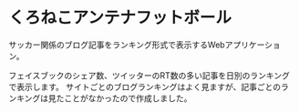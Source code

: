 くろねこアンテナフットボール
================
サッカー関係のブログ記事をランキング形式で表示するWebアプリケーション。

フェイスブックのシェア数、ツイッターのRT数の多い記事を日別のランキングで表示します。
サイトごとのブログランキングはよく見ますが、記事ごとのランキングは見たことがなかったので作成しました。
